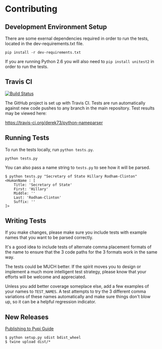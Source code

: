 Contributing
==============

Development Environment Setup
--------------------------------

There are some exernal dependencies required in order to run the
tests, located in the dev-requirements.txt file.

    pip install -r dev-requirements.txt

If you are running Python 2.6 you will also need to `pip install unitest2`
in order to run the tests.

Travis CI
---------

[![Build Status](https://travis-ci.org/derek73/python-nameparser.svg?branch=master)](https://travis-ci.org/derek73/python-nameparser)

The GitHub project is set up with Travis CI. Tests are run
automatically against new code pushes to any branch in the main
repository. Test results may be viewed here:

https://travis-ci.org/derek73/python-nameparser

Running Tests
---------------

To run the tests locally, run `python tests.py`.


    python tests.py


You can also pass a name string to `tests.py` to see how it will be parsed.

    $ python tests.py "Secretary of State Hillary Rodham-Clinton"
    <HumanName : [
    	Title: 'Secretary of State' 
    	First: 'Hillary' 
    	Middle: '' 
    	Last: 'Rodham-Clinton' 
    	Suffix: ''
    ]>


Writing Tests
----------------

If you make changes, please make sure you include tests with example
names that you want to be parsed correctly.

It's a good idea to include tests of alternate comma placement formats
of the name to ensure that the 3 code paths for the 3 formats work in
the same way.

The tests could be MUCH better. If the spirit moves you to design or
implement a much more intelligent test strategy, please know that your
efforts will be welcome and appreciated.

Unless you add better coverage someplace else, add a few examples of
your names to `TEST_NAMES`. A test attempts to try the 3 different
comma variations of these names automatically and make sure things
don't blow up, so it can be a helpful regression indicator.


New Releases
------------

[Publishing to Pypi Guide](https://hynek.me/articles/sharing-your-labor-of-love-pypi-quick-and-dirty/)

    $ python setup.py sdist bdist_wheel
    $ twine upload dist/*

